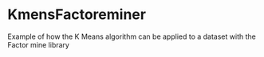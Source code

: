 # KmensFactoreminer
 Example of how the K Means algorithm can be applied to a dataset with the Factor mine library
